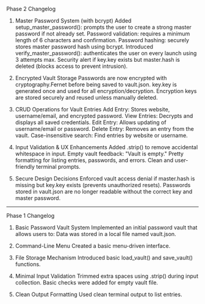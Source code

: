 Phase 2 Changelog
  1. Master Password System (with bcrypt)
      Added setup_master_password(): prompts the user to create a strong master password if not already set.
      Password validation: requires a minimum length of 6 characters and confirmation.
      Password hashing: securely stores master password hash using bcrypt.
      Introduced verify_master_password(): authenticates the user on every launch using 3 attempts max.
      Security alert if key.key exists but master.hash is deleted (blocks access to prevent intrusion).

  2. Encrypted Vault Storage
      Passwords are now encrypted with cryptography.Fernet before being saved to vault.json.
      key.key is generated once and used for all encryption/decryption.
      Encryption keys are stored securely and reused unless manually deleted.

  3. CRUD Operations for Vault Entries
      Add Entry: Stores website, username/email, and encrypted password.
      View Entries: Decrypts and displays all saved credentials.
      Edit Entry: Allows updating of username/email or password.
      Delete Entry: Removes an entry from the vault.
      Case-insensitive search: Find entries by website or username.

  4. Input Validation & UX Enhancements
      Added .strip() to remove accidental whitespace in input.
      Empty vault feedback: "Vault is empty."
      Pretty formatting for listing entries, passwords, and errors.
      Clean and user-friendly terminal prompts.

  5. Secure Design Decisions
      Enforced vault access denial if master.hash is missing but key.key exists (prevents unauthorized resets).
      Passwords stored in vault.json are no longer readable without the correct key and master password.
 --------------------------------------------------------------------------------------------------------------
Phase 1 Changelog
  1. Basic Password Vault System
      Implemented an initial password vault that allows users to:
      Data was stored in a local file named vault.json.

  2. Command-Line Menu
      Created a basic menu-driven interface.

  3. File Storage Mechanism
      Introduced basic load_vault() and save_vault() functions.

  4. Minimal Input Validation
      Trimmed extra spaces using .strip() during input collection.
      Basic checks were added for empty vault file.

  5. Clean Output Formatting
      Used clean terminal output to list entries.


    
